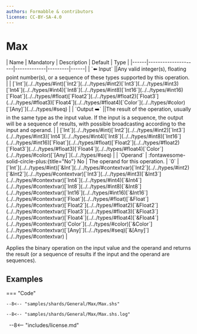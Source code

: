 ```yaml
---
authors: Formabble & contributors
license: CC-BY-SA-4.0
---
```



# Max

<div class="sh-parameters" markdown="1">
| Name | Mandatory | Description | Default | Type |
|------|---------------------|-------------|---------|------|
| `⬅️ Input` ||Any valid integer(s), floating point number(s), or a sequence of these types supported by this operation. | | [`Int`](../../types/#int)[`Int2`](../../types/#int2)[`Int3`](../../types/#int3)[`Int4`](../../types/#int4)[`Int8`](../../types/#int8)[`Int16`](../../types/#int16)[`Float`](../../types/#float)[`Float2`](../../types/#float2)[`Float3`](../../types/#float3)[`Float4`](../../types/#float4)[`Color`](../../types/#color)[`[Any]`](../../types/#seq) |
| `Output ➡️` ||The result of the operation, usually in the same type as the input value. If the input is a sequence, the output will be a sequence of results, with possible broadcasting according to the input and operand. | | [`Int`](../../types/#int)[`Int2`](../../types/#int2)[`Int3`](../../types/#int3)[`Int4`](../../types/#int4)[`Int8`](../../types/#int8)[`Int16`](../../types/#int16)[`Float`](../../types/#float)[`Float2`](../../types/#float2)[`Float3`](../../types/#float3)[`Float4`](../../types/#float4)[`Color`](../../types/#color)[`[Any]`](../../types/#seq) |
| `Operand` | :fontawesome-solid-circle-plus:{title="No"} No  | The operand for this operation. | `0` | [`Int`](../../types/#int)[`&Int`](../../types/#contextvar)[`Int2`](../../types/#int2)[`&Int2`](../../types/#contextvar)[`Int3`](../../types/#int3)[`&Int3`](../../types/#contextvar)[`Int4`](../../types/#int4)[`&Int4`](../../types/#contextvar)[`Int8`](../../types/#int8)[`&Int8`](../../types/#contextvar)[`Int16`](../../types/#int16)[`&Int16`](../../types/#contextvar)[`Float`](../../types/#float)[`&Float`](../../types/#contextvar)[`Float2`](../../types/#float2)[`&Float2`](../../types/#contextvar)[`Float3`](../../types/#float3)[`&Float3`](../../types/#contextvar)[`Float4`](../../types/#float4)[`&Float4`](../../types/#contextvar)[`Color`](../../types/#color)[`&Color`](../../types/#contextvar)[`[Any]`](../../types/#seq)[`&[Any]`](../../types/#contextvar) |

</div>

Applies the binary operation on the input value and the operand and returns the result (or a sequence of results if the input and the operand are sequences).

## Examples

=== "Code"

  ```x86asm linenums="1"
  --8<-- "samples/shards/General/Max/Max.shs"
  ```

  ```
  --8<-- "samples/shards/General/Max/Max.shs.log"
  ```
&nbsp;
--8<-- "includes/license.md"

